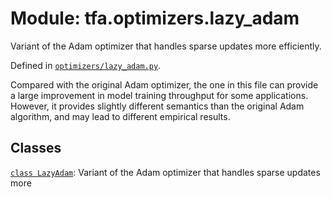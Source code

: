 <div itemscope itemtype="http://developers.google.com/ReferenceObject">
<meta itemprop="name" content="tfa.optimizers.lazy_adam" />
<meta itemprop="path" content="Stable" />
</div>

# Module: tfa.optimizers.lazy_adam

Variant of the Adam optimizer that handles sparse updates more efficiently.



Defined in [`optimizers/lazy_adam.py`](https://github.com/tensorflow/addons/tree/r0.3/tensorflow_addons/optimizers/lazy_adam.py).

<!-- Placeholder for "Used in" -->

Compared with the original Adam optimizer, the one in this file can
provide a large improvement in model training throughput for some
applications. However, it provides slightly different semantics than the
original Adam algorithm, and may lead to different empirical results.

## Classes

[`class LazyAdam`](../../tfa/optimizers/LazyAdam.md): Variant of the Adam optimizer that handles sparse updates more

